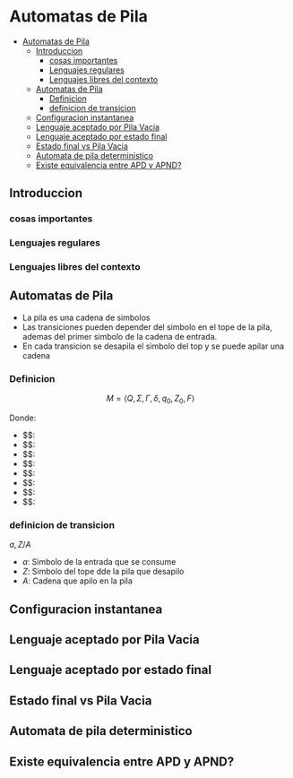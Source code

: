 # Automatas de Pila

- [Automatas de Pila](#automatas-de-pila)
  - [Introduccion](#introduccion)
    - [cosas importantes](#cosas-importantes)
    - [Lenguajes regulares](#lenguajes-regulares)
    - [Lenguajes libres del contexto](#lenguajes-libres-del-contexto)
  - [Automatas de Pila](#automatas-de-pila-1)
    - [Definicion](#definicion)
    - [definicion de transicion](#definicion-de-transicion)
  - [Configuracion instantanea](#configuracion-instantanea)
  - [Lenguaje aceptado por Pila Vacia](#lenguaje-aceptado-por-pila-vacia)
  - [Lenguaje aceptado por estado final](#lenguaje-aceptado-por-estado-final)
  - [Estado final vs Pila Vacia](#estado-final-vs-pila-vacia)
  - [Automata de pila deterministico](#automata-de-pila-deterministico)
  - [Existe equivalencia entre APD y APND?](#existe-equivalencia-entre-apd-y-apnd)

## Introduccion

### cosas importantes

### Lenguajes regulares

### Lenguajes libres del contexto


## Automatas de Pila

- La pila es una cadena de simbolos
- Las transiciones pueden depender del simbolo en el tope de la pila, ademas del primer simbolo de la cadena de entrada.
- En cada transicion se desapila el simbolo del top y se puede apilar una cadena

### Definicion

$$M = \langle Q,\Sigma, \Gamma, \delta, q_0, Z_0, F \rangle$$

Donde:

- $$: 
- $$: 
- $$: 
- $$: 
- $$: 
- $$: 
- $$: 
- $$: 

### definicion de transicion

$a, Z / A$

- $a$: Simbolo de la entrada que se consume
- $Z$: Simbolo del tope dde la pila que desapilo
- $A$: Cadena que apilo en la pila

## Configuracion instantanea

## Lenguaje aceptado por Pila Vacia

## Lenguaje aceptado por estado final

## Estado final vs Pila Vacia

## Automata de pila deterministico

## Existe equivalencia entre APD y APND?


